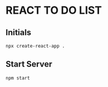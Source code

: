 # REACT TO DO LIST

## Initials

```
npx create-react-app .
```

## Start Server

```
npm start
```
